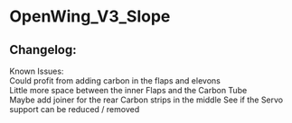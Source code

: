 # OpenWing_V3_Slope

## Changelog:  

Known Issues:  
Could profit from adding carbon in the flaps and elevons  
Little more space between the inner Flaps and the Carbon Tube  
Maybe add joiner for the rear Carbon strips in the middle 
See if the Servo support can be reduced / removed  
